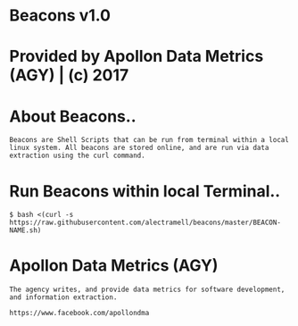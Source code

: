 # Beacons v1.0

# Provided by Apollon Data Metrics (AGY) | (c) 2017

# About Beacons..

	Beacons are Shell Scripts that can be run from terminal within a local linux system. All beacons are stored online, and are run via data extraction using the curl command.

# Run Beacons within local Terminal..

	$ bash <(curl -s https://raw.githubusercontent.com/alectramell/beacons/master/BEACON-NAME.sh)

# Apollon Data Metrics (AGY)

	The agency writes, and provide data metrics for software development, and information extraction.

	https://www.facebook.com/apollondma
